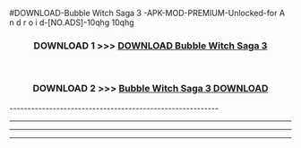 #DOWNLOAD-Bubble Witch Saga 3 -APK-MOD-PREMIUM-Unlocked-for A n d r o i d-[NO.ADS]-10qhg 10qhg 



<div align="center">

<h3>DOWNLOAD 1 >>> <a href="https://t.co/FKmqrqFo6t??judul=Bubble Witch Saga 3 ">DOWNLOAD Bubble Witch Saga 3 </a></h3><br>

<h3>DOWNLOAD 2 >>> <a href="https://t.co/FKmqrqFo6t??judul=Bubble Witch Saga 3 ">Bubble Witch Saga 3  DOWNLOAD </a></h3>

</div>
----------------------------------------------------------

----------------------------------------------------------

----------------------------------------------------------

----------------------------------------------------------



